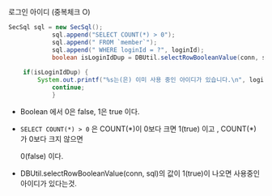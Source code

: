 로그인 아이디 (중복체크 O)

```java
SecSql sql = new SecSql();
			sql.append("SELECT COUNT(*) > 0");			
			sql.append(" FROM `member`");			
			sql.append(" WHERE loginId = ?", loginId);
			boolean isLoginIdDup = DBUtil.selectRowBooleanValue(conn, sql);
			
	if(isLoginIdDup) {
		System.out.printf("%s는(은) 이미 사용 중인 아이디가 있습니다.\n", loginId);
			continue;
			}
```

- Boolean 에서 0은 false, 1은 true 이다.

- ```SELECT COUNT(*) > 0``` 은 COUNT(\*)이 0보다 크면  1(true) 이고 ,   COUNT(\*) 가 0보다 크지 않으면

  0(false) 이다.

- DBUtil.selectRowBooleanValue(conn, sql)의 값이 1(true)이 나오면 사용중인 아이디가 있다는것.









